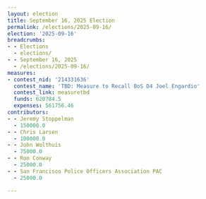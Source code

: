```yaml
---
layout: election
title: September 16, 2025 Election
permalink: /elections/2025-09-16/
election: '2025-09-16'
breadcrumbs:
- - Elections
  - elections/
- - September 16, 2025
  - /elections/2025-09-16/
measures:
- contest_nid: '214331636'
  contest_name: 'TBD: Measure to Recall BoS D4 Joel Engardio'
  contest_link: measuretbd
  funds: 620784.5
  expenses: 561756.46
contributors:
- - Jeremy Stoppelman
  - 150000.0
- - Chris Larsen
  - 100000.0
- - John Wolthuis
  - 75000.0
- - Ron Conway
  - 25000.0
- - San Francisco Police Officers Association PAC
  - 25000.0

---
```


